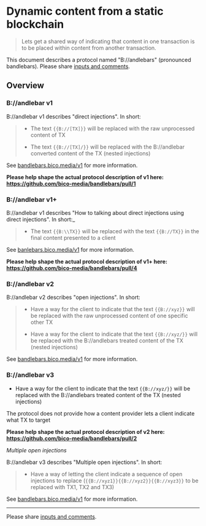 # Dynamic content from a static blockchain

> Lets get a shared way of indicating that content in one transaction is to be placed within content from another transaction.

This document describes a protocol named "B://andlebars" (pronounced bandlebars).
Please share [inputs and comments](https://github.com/bico-media/bandlebars/issues).



## Overview

### B://andlebar v1

B://andlebar v1 describes "direct injections". In short: 

> - The text `{{B://[TX]}}` will be replaced with the raw unprocessed content of TX
>
> - The text `{{B://[TX]/}}` will be replaced with the B://andlebar converted content of the TX (nested injections)

See [bandlebars.bico.media/v1](//bandlebars.bico.media/v1) for more information.

**Please help shape the actual protocol description of v1 here: https://github.com/bico-media/bandlebars/pull/1**

### B://andlebar v1+

B://andlebar v1 describes "How to talking about direct injections using direct injections". In short:_


> - The text `{{B:\\TX}}` will be replaced with the text `{{B://TX}}` in the final content presented to a client 

See [banlebars.bico.media/v1](//bandlebars.bico.media/v1-plus) for more information.

**Please help shape the actual protocol description of v1+ here: https://github.com/bico-media/bandlebars/pull/4**


### B://andlebar v2

B://andlebar v2 describes "open injections". In short: 

> - Have a way for the client to indicate that the text `{{B://xyz}}` will be replaced with the raw unprocessed content of one specific other TX
> 
> - Have a way for the client to indicate that the text `{{B://xyz/}}` will be replaced with the B://andlebars treated content of the TX (nested injections)

See [bandlebars.bico.media/v1](//bandlebars.bico.media/v2) for more information.


### B://andlebar v3

- Have a way for the client to indicate that the text `{{B://xyz/}}` will be replaced with the B://andlebars treated content of the TX (nested injections)

The protocol does not provide how a content provider lets a client indicate what TX to target

**Please help shape the actual protocol description of v2 here: https://github.com/bico-media/bandlebars/pull/2**





_Multiple open injections_

B://andlebar v3 describes "Multiple open injections". In short: 

> - Have a way of letting the client indicate a sequence of open injections to replace (`{{B://xyz1}}{{B://xyz2}}{{B://xyz3}}` to be replaced with TX1, TX2 and TX3)

See [bandlebars.bico.media/v1](//bandlebars.bico.media/v3) for more information.

----

Please share [inputs and comments](https://github.com/bico-media/bandlebars/issues).


